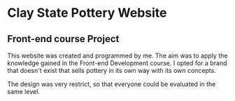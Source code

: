 # Clay State Pottery Website
## Front-end course Project

This website was created and programmed by me. The aim was to apply the knowledge gained in the Front-end Development course. I opted for a brand that doesn't exist that sells pottery in its own way with its own concepts.

The design was very restrict, so that everyone could be evaluated in the same level.
